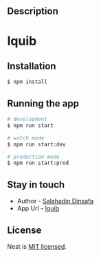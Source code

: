 
## Description

<h1>Iquib</h1>

## Installation

```bash
$ npm install
```

## Running the app

```bash
# development
$ npm run start

# watch mode
$ npm run start:dev

# production mode
$ npm run start:prod
```

## Stay in touch

- Author - [Salahadin Dinsafa](salahadindinsafa@gmail.com)
- App Url - [Iquib](https://twitter.com/nestframework)

## License

Nest is [MIT licensed](LICENSE).
